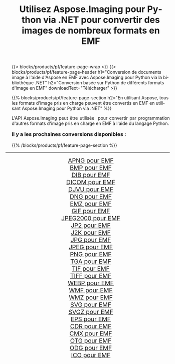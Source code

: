 ﻿---
title: Utilisez Aspose.Imaging pour Python via .NET pour convertir des images de nombreux formats en EMF 
weight: 3920
url: /fr/python-net/conversion/to/emf/ 
lang: fr
langdirlevel: 2
locales: zh-hans,ja,it,ru,de,es,fr,nl,id,lt,pl,pt,vi,tr,ko,zh-hant,ar,hi,th,sv,cs,uk,he
description: Vous pouvez utiliser Aspose.Imaging pour Python via la bibliothèque .NET pour convertir une variété de formats en EMF
---

{{< blocks/products/pf/feature-page-wrap >}}
{{< blocks/products/pf/feature-page-header h1="Conversion de documents image à l'aide d'Aspose en EMF avec Aspose.Imaging pour Python via la bibliothèque .NET" h2="Conversion basée sur Python de différents formats d'image en EMF" downloadText="Télécharger" >}}


{{% blocks/products/pf/feature-page-section  h2="En utilisant Aspose, tous les formats d'image pris en charge peuvent être convertis en EMF en utilisant Aspose.Imaging pour Python via .NET" %}}
<p align=justify>L'API Aspose.Imaging peut être utilisée  pour convertir par programmation d'autres formats d'image pris en charge en EMF à l'aide du langage Python.</p>
<h3 style="margin-top:16px;">
Il y a les prochaines conversions disponibles :
</h3>
{{% /blocks/products/pf/feature-page-section %}}
<div class="container-fluid productfamilypage bg-gray">
    <div class="convertypes bg-gray agp-content section">
        <div class="container">
		<hr style="margin-left:-20px;"/>
		<div class="row other-converters" style="gap: 10px;font-size: 19px;text-align:center;">
		    <div class='col-md-3 other-converter remove-lp remove-rp'><a href="/imaging/fr/python-net/conversion/apng-to-emf/" style="padding:15px;">APNG pour EMF</a></div>
<div class='col-md-3 other-converter remove-lp remove-rp'><a href="/imaging/fr/python-net/conversion/bmp-to-emf/" style="padding:15px;">BMP pour EMF</a></div>
<div class='col-md-3 other-converter remove-lp remove-rp'><a href="/imaging/fr/python-net/conversion/dib-to-emf/" style="padding:15px;">DIB pour EMF</a></div>
<div class='col-md-3 other-converter remove-lp remove-rp'><a href="/imaging/fr/python-net/conversion/dicom-to-emf/" style="padding:15px;">DICOM pour EMF</a></div>
<div class='col-md-3 other-converter remove-lp remove-rp'><a href="/imaging/fr/python-net/conversion/djvu-to-emf/" style="padding:15px;">DJVU pour EMF</a></div>
<div class='col-md-3 other-converter remove-lp remove-rp'><a href="/imaging/fr/python-net/conversion/dng-to-emf/" style="padding:15px;">DNG pour EMF</a></div>
<div class='col-md-3 other-converter remove-lp remove-rp'><a href="/imaging/fr/python-net/conversion/emz-to-emf/" style="padding:15px;">EMZ pour EMF</a></div>
<div class='col-md-3 other-converter remove-lp remove-rp'><a href="/imaging/fr/python-net/conversion/gif-to-emf/" style="padding:15px;">GIF pour EMF</a></div>
<div class='col-md-3 other-converter remove-lp remove-rp'><a href="/imaging/fr/python-net/conversion/jpeg2000-to-emf/" style="padding:15px;">JPEG2000 pour EMF</a></div>
<div class='col-md-3 other-converter remove-lp remove-rp'><a href="/imaging/fr/python-net/conversion/jp2-to-emf/" style="padding:15px;">JP2 pour EMF</a></div>
<div class='col-md-3 other-converter remove-lp remove-rp'><a href="/imaging/fr/python-net/conversion/j2k-to-emf/" style="padding:15px;">J2K pour EMF</a></div>
<div class='col-md-3 other-converter remove-lp remove-rp'><a href="/imaging/fr/python-net/conversion/jpg-to-emf/" style="padding:15px;">JPG pour EMF</a></div>
<div class='col-md-3 other-converter remove-lp remove-rp'><a href="/imaging/fr/python-net/conversion/jpeg-to-emf/" style="padding:15px;">JPEG pour EMF</a></div>
<div class='col-md-3 other-converter remove-lp remove-rp'><a href="/imaging/fr/python-net/conversion/png-to-emf/" style="padding:15px;">PNG pour EMF</a></div>
<div class='col-md-3 other-converter remove-lp remove-rp'><a href="/imaging/fr/python-net/conversion/tga-to-emf/" style="padding:15px;">TGA pour EMF</a></div>
<div class='col-md-3 other-converter remove-lp remove-rp'><a href="/imaging/fr/python-net/conversion/tif-to-emf/" style="padding:15px;">TIF pour EMF</a></div>
<div class='col-md-3 other-converter remove-lp remove-rp'><a href="/imaging/fr/python-net/conversion/tiff-to-emf/" style="padding:15px;">TIFF pour EMF</a></div>
<div class='col-md-3 other-converter remove-lp remove-rp'><a href="/imaging/fr/python-net/conversion/webp-to-emf/" style="padding:15px;">WEBP pour EMF</a></div>
<div class='col-md-3 other-converter remove-lp remove-rp'><a href="/imaging/fr/python-net/conversion/wmf-to-emf/" style="padding:15px;">WMF pour EMF</a></div>
<div class='col-md-3 other-converter remove-lp remove-rp'><a href="/imaging/fr/python-net/conversion/wmz-to-emf/" style="padding:15px;">WMZ pour EMF</a></div>
<div class='col-md-3 other-converter remove-lp remove-rp'><a href="/imaging/fr/python-net/conversion/svg-to-emf/" style="padding:15px;">SVG pour EMF</a></div>
<div class='col-md-3 other-converter remove-lp remove-rp'><a href="/imaging/fr/python-net/conversion/svgz-to-emf/" style="padding:15px;">SVGZ pour EMF</a></div>
<div class='col-md-3 other-converter remove-lp remove-rp'><a href="/imaging/fr/python-net/conversion/eps-to-emf/" style="padding:15px;">EPS pour EMF</a></div>
<div class='col-md-3 other-converter remove-lp remove-rp'><a href="/imaging/fr/python-net/conversion/cdr-to-emf/" style="padding:15px;">CDR pour EMF</a></div>
<div class='col-md-3 other-converter remove-lp remove-rp'><a href="/imaging/fr/python-net/conversion/cmx-to-emf/" style="padding:15px;">CMX pour EMF</a></div>
<div class='col-md-3 other-converter remove-lp remove-rp'><a href="/imaging/fr/python-net/conversion/otg-to-emf/" style="padding:15px;">OTG pour EMF</a></div>
<div class='col-md-3 other-converter remove-lp remove-rp'><a href="/imaging/fr/python-net/conversion/odg-to-emf/" style="padding:15px;">ODG pour EMF</a></div>
<div class='col-md-3 other-converter remove-lp remove-rp'><a href="/imaging/fr/python-net/conversion/ico-to-emf/" style="padding:15px;">ICO pour EMF</a></div>
                </div>
        </div>
    </div>
</div>
<br/>

